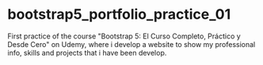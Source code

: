 # bootstrap5_portfolio_practice_01
First practice of the course "Bootstrap 5: El Curso Completo, Práctico y Desde Cero" on Udemy, where i develop a website to show my professional info, skills and projects that i have been develop.
